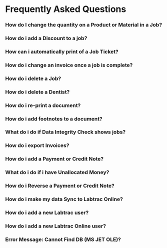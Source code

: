 # Frequently Asked Questions

### How do I change the quantity on a Product or Material in a Job?

### How do i add a Discount to a job?

### How can i automatically print of a Job Ticket?

### How do i change an invoice once a job is complete?

### How do i delete a Job?

### How do i delete a Dentist?

### How do i re-print a document?

### How do i add footnotes to a document?

### What do i do if Data Integrity Check shows jobs?

### How do i export Invoices?

### How do i add a Payment or Credit Note?

### What do i do if i have Unallocated Money?

### How do i Reverse a Payment or Credit Note?

### How do i make my data Sync to Labtrac Online?

### How do i add a new Labtrac user?

### How do i add a new Labtrac Online user?

### Error Message: Cannot Find DB (MS JET OLE)?

